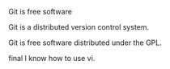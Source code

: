 
Git is free software

Git is a distributed version control system.

Git is free software distributed under the GPL.


final I know how to use vi.



